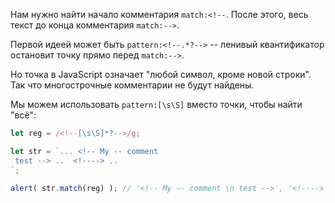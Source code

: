 Нам нужно найти начало комментария `match:<!--`. После этого, весь текст до конца комментария `match:-->`.

Первой идеей может быть `pattern:<!--.*?-->` -- ленивый квантификатор остановит точку прямо перед `match:-->`.

Но точка в JavaScript означает "любой символ, кроме новой строки". Так что многострочные комментарии не будут найдены.

Мы можем использовать `pattern:[\s\S]` вместо точки, чтобы найти "всё":

```js run
let reg = /<!--[\s\S]*?-->/g;

let str = `... <!-- My -- comment
 test --> ..  <!----> ..
`;

alert( str.match(reg) ); // '<!-- My -- comment \n test -->', '<!---->'
```
